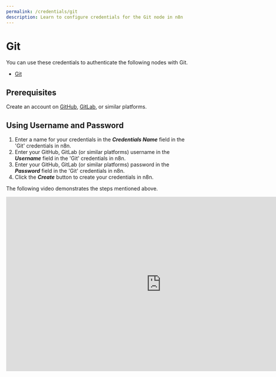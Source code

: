 ```yaml
---
permalink: /credentials/git
description: Learn to configure credentials for the Git node in n8n
---
```


# Git

You can use these credentials to authenticate the following nodes with Git.
- [Git](../../nodes-library/core-nodes/Git/README.md)

## Prerequisites

Create an account on [GitHub](https://github.com), [GitLab](https://about.gitlab.com/), or similar platforms.

## Using Username and Password

1. Enter a name for your credentials in the ***Credentials Name*** field in the 'Git' credentials in n8n.
2. Enter your GitHub, GitLab (or similar platforms) username in the ***Username*** field in the 'Git' credentials in n8n.
3. Enter your GitHub, GitLab (or similar platforms) password in the ***Password*** field in the 'Git' credentials in n8n.
4. Click the ***Create*** button to create your credentials in n8n.

The following video demonstrates the steps mentioned above.

<div class="video-container">
<iframe width="840" height="472.5" src="https://www.youtube.com/embed/RHyW--ZLstE" frameborder="0" allow="accelerometer; autoplay; clipboard-write; encrypted-media; gyroscope; picture-in-picture" allowfullscreen></iframe>
</div>
